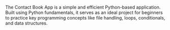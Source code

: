 The Contact Book App is a simple and efficient Python-based application. Built using Python fundamentals, it serves as an ideal project for beginners to practice key programming concepts like file handling, loops, conditionals, and data structures.
